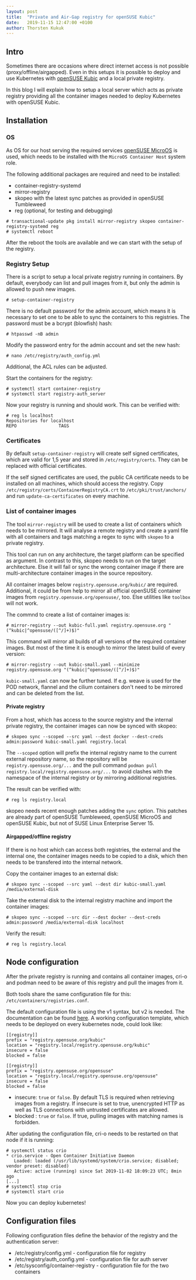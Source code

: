 ```yaml
---
layout: post
title:  "Private and Air-Gap registry for openSUSE Kubic"
date:   2019-11-15 12:47:00 +0100
author: Thorsten Kukuk
---
```


## Intro

Sometimes there are occasions where direct internet access is not possible
(proxy/offline/airgapped). Even in this setups it is possible to deploy
and use Kubernetes with [openSUSE Kubic](https://kubic.opensuse.org) and a
local private registry.

In this blog I will explain how to setup a local server which acts as
private registry providing all the container images needed to deploy
Kubernetes with openSUSE Kubic.

## Installation

### OS

As OS for our host serving the required services
[openSUSE MicroOS](https://en.opensuse.org/Kubic:MicroOS) is used, which needs
to be installed with the `MicroOS Container Host` system role.

The following additional packages are required and need to be installed:
  * container-registry-systemd
  * mirror-registry
  * skopeo with the latest sync patches as provided in openSUSE Tumbleweed
  * reg (optional, for testing and debugging)

```
# transactional-update pkg install mirror-registry skopeo container-registry-systemd reg
# systemctl reboot
```
After the reboot the tools are available and we can start with the setup
of the registry.

### Registry Setup

There is a script to setup a local private registry running in containers.
By default, everybody can list and pull images from it, but only the admin
is allowed to push new images.

```
# setup-container-registry
```

There is no default password for the admin account, which means
it is necessary to set one to be able to sync the containers to
this registries. The password must be a bcrypt (blowfish) hash:

```
# htpasswd -nB admin
```

Modify the password entry for the admin account and set the new hash:

```
# nano /etc/registry/auth_config.yml
```

Additional, the ACL rules can be adjusted.

Start the containers for the registry:

```
# systemctl start container-registry
# systemctl start registry-auth_server
```

Now your registry is running and should work. This can be verified with:

```
# reg ls localhost
Repositories for localhost
REPO                TAGS
```

### Certificates

By default `setup-container-registry` will create self signed
certificates, which are valid for 1,5 year and stored in
`/etc/registry/certs`. They can be replaced with official certificates.

If the self signed certificates are used, the public CA certificate needs
to be installed on all machines, which should access the registry. Copy
`/etc/registry/certs/ContainerRegistryCA.crt` to `/etc/pki/trust/anchors/`
and run `update-ca-certificates` on every machine.

### List of container images

The tool `mirror-registry` will be used to create a list of containers
which needs to be mirrored. It will analyse a remote registry and
create a yaml file with all containers and tags matching a regex to
sync with `skopeo` to a private registry.

This tool can run on any architecture, the target platform can be
specified as argument. In contrast to this, skopeo needs to run on
the target architecture. Else it will fail or sync the wrong container
image if there are multi-architecture container images in the source
repository.

All container images below `registry.opensuse.org/kubic/` are required.
Additional, it could be from help to mirror all official openSUSE
container images from `registry.opensuse.org/opensuse/`, too.
Else utilities like `toolbox` will not work.

The commnd to create a list of container images is:

```
# mirror-registry --out kubic-full.yaml registry.opensuse.org "(^kubic|^opensuse/([^/]+)$)"
```

This command will mirror all builds of all versions of the required
container images. But most of the time it is enough to mirror the latest
build of every version:

```
# mirror-registry --out kubic-small.yaml --minimize registry.opensuse.org "(^kubic|^opensuse/([^/]+)$)"
```

`kubic-small.yaml` can now be further tuned. If e.g. weave is used for the POD
network, flannel and the cilium containers don't need to be mirrored
and can be deleted from the list.

#### Private registry

From a host, which has access to the source registry and the internal
private registry, the container images can now be synced with skopeo:

```
# skopeo sync --scoped --src yaml --dest docker --dest-creds admin:password kubic-small.yaml registry.local
```

The `--scoped` option will prefix the internal registry name to the
current external repository name, so the repository will be
`registry.opensuse.org/...` and the pull command
`podman pull registry.local/registry.opensuse.org/...`
to avoid clashes with the namespace of the internal registry or by
mirroring additional registries.

The result can be verified with:

```
# reg ls registry.local
```

skopeo needs recent enough patches adding the `sync` option. This patches
are already part of openSUSE Tumbleweed, openSUSE MicroOS and openSUSE Kubic,
but not of SUSE Linux Enterprise Server 15.

#### Airgapped/offline registry

If there is no host which can access both registries, the external and the
internal one, the container images needs to be copied to a disk, which then
needs to be transfered into the internal network.

Copy the container images to an external disk:
```
# skopeo sync --scoped --src yaml --dest dir kubic-small.yaml /media/external-disk
```

Take the external disk to the internal registry machine and import
the container images:
```
# skopeo sync --scoped --src dir --dest docker --dest-creds admin:password /media/external-disk localhost
```

Verify the result:
```
# reg ls registry.local
```

## Node configuration

After the private registry is running and contains all container images,
cri-o and podman need to be aware of this registry and pull the images
from it.

Both tools share the same configuration file for this: `/etc/containers/registries.conf`.

The default configuration file is using the v1 syntax, but v2 is needed.
The documentation can be found
[here](https://github.com/containers/image/blob/master/docs/containers-registries.conf.5.md).
A working configuration template, which needs to be deployed on every
kubernetes node, could look like:

```
[[registry]]
prefix = "registry.opensuse.org/kubic"
location = "registry.local/registry.opensuse.org/kubic"
insecure = false
blocked = false

[[registry]]
prefix = "registry.opensuse.org/opensuse"
location = "registry.local/registry.opensuse.org/opensuse"
insecure = false
blocked = false
```
  * insecure: `true` or `false`. By default TLS is required when retrieving images from a registry. If insecure is set to true, unencrypted HTTP as well as TLS connections with untrusted certificates are allowed.
  * blocked : `true` or `false`. If true, pulling images with matching names is forbidden.

After updating the configuration file, cri-o needs to be restarted on that
node if it is running:
```
# systemctl status crio
* crio.service - Open Container Initiative Daemon
   Loaded: loaded (/usr/lib/systemd/system/crio.service; disabled; vendor preset: disabled)
   Active: active (running) since Sat 2019-11-02 18:09:23 UTC; 8min ago
[...]
# systemctl stop crio
# systemctl start crio
```

Now you can deploy kubernetes!

## Configuration files

Following configuration files define the behavior of the registry and the
authentication server:

  * /etc/registry/config.yml - configuration file for registry
  * /etc/registry/auth_config.yml - configuration file for auth server
  * /etc/sysconfig/container-registry - configuration file for the two containers
